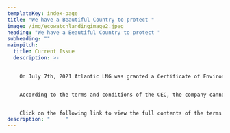 ```yaml
---
templateKey: index-page
title: "We have a Beautiful Country to protect "
image: /img/ecowatchlandingimage2.jpeg
heading: "We have a Beautiful Country to protect "
subheading: ""
mainpitch:
  title: Current Issue
  description: >-
    

    On July 7th, 2021 Atlantic LNG was granted a Certificate of Environmental Clearance (CEC) from the Environmental Management Agency for the drilling and operating of two disposal injection wells at the company’s facility, Atlantic Avenue, Point Fortin. The wells will be used for the disposal of produced water and processed liquids.


    According to the terms and conditions of the CEC, the company cannot commence work of any kind until the company obtains approvals from ALL statutory and regulatory agencies. Atlantic is also mandated to ensure that every precaution is taken to avoid any form of air, noise and water pollution. Additionally, as part of the approval agreement, the company is required to engage the stakeholders – residents, institutions, businesses etc. – on the scope of work related to the project, effects, restrictions, health and safety measures to be taken, and identification of specific names and contact numbers for the community relations officers.  


    Click on the following link to view the full contents of the terms and conditions of the CEC.
description: "     "
---
```

